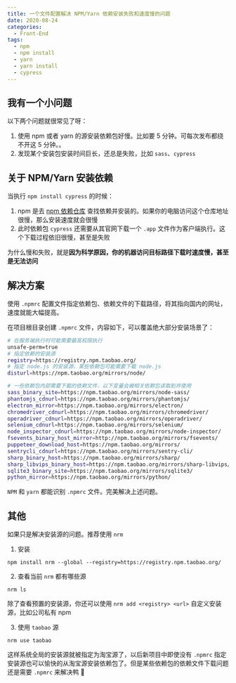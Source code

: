 ```yaml
---
title: 一个文件配置解决 NPM/Yarn 依赖安装失败和速度慢的问题
date: 2020-08-24
categories:
  - Front-End
tags:
  - npm
  - npm install
  - yarn
  - yarn install
  - cypress
---
```


## 我有一个小问题

以下两个问题就很常见了呀：

1. 使用 npm 或者 yarn 的源安装依赖包好慢。比如要 5 分钟。可每次发布都绕不开这 5 分钟。。
2. 发现某个安装包安装时间巨长，还总是失败，比如 `sass`、`cypress`

## 关于 NPM/Yarn 安装依赖

当执行 `npm install cypress` 的时候：

1. npm 是去 [npm 依赖仓库](https://registry.npmjs.org/) 查找依赖并安装的。如果你的电脑访问这个仓库地址很慢，那么安装速度就会很慢
2. 此时依赖包 `cypress` 还需要从其官网下载一个 `.app` 文件作为客户端执行。这个下载过程依旧很慢，甚至是失败

为什么慢和失败，就是**因为科学原因，你的机器访问目标路径下载时速度慢，甚至是无法访问**

## 解决方案

使用 `.npmrc` 配置文件指定依赖包、依赖文件的下载路径，将其指向国内的网址，速度就能大幅提高。

在项目根目录创建 `.npmrc` 文件，内容如下，可以覆盖绝大部分安装场景了：

```sh
# 在服务端执行时可能需要最高权限执行
unsafe-perm=true
# 指定依赖的安装源
registry=https://registry.npm.taobao.org/
# 指定 node.js 的安装源，某些依赖包可能需要下载 node.js
disturl=https://npm.taobao.org/mirrors/node/

# 一些依赖包内部需要下载的依赖文件，以下变量会被相关依赖包读取到并使用
sass_binary_site=https://npm.taobao.org/mirrors/node-sass/
phantomjs_cdnurl=https://npm.taobao.org/mirrors/phantomjs/
electron_mirror=https://npm.taobao.org/mirrors/electron/
chromedriver_cdnurl=https://npm.taobao.org/mirrors/chromedriver/
operadriver_cdnurl=https://npm.taobao.org/mirrors/operadriver/
selenium_cdnurl=https://npm.taobao.org/mirrors/selenium/
node_inspector_cdnurl=https://npm.taobao.org/mirrors/node-inspector/
fsevents_binary_host_mirror=http://npm.taobao.org/mirrors/fsevents/
puppeteer_download_host=https://npm.taobao.org/mirrors/
sentrycli_cdnurl=https://npm.taobao.org/mirrors/sentry-cli/
sharp_binary_host=https://npm.taobao.org/mirrors/sharp/
sharp_libvips_binary_host=https://npm.taobao.org/mirrors/sharp-libvips/
sqlite3_binary_site=https://npm.taobao.org/mirrors/sqlite3/
python_mirror=https://npm.taobao.org/mirrors/python/
```

`NPM` 和 `yarn` 都能识别 `.npmrc` 文件。完美解决上述问题。

## 其他

如果只是解决安装源的问题。推荐使用 `nrm`

1. 安装

`npm install nrm --global --registry=https://registry.npm.taobao.org/`

2. 查看当前 `nrm` 都有哪些源

`nrm ls`

除了查看预置的安装源，你还可以使用 `nrm add <registry> <url>` 自定义安装源，比如公司私有 npm

3. 使用 `taobao` 源

`nrm use taobao`

这样系统全局的安装源就被指定为淘宝源了，以后新项目中即使没有 `.npmrc` 指定安装源也可以愉快的从淘宝源安装依赖包了。但是某些依赖包的依赖文件下载问题还是需要 `.npmrc` 来解决鸭 🤣
